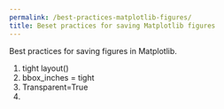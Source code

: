 ```yaml
---
permalink: /best-practices-matplotlib-figures/
title: Beset practices for saving Matplotlib figures
---
```


Best practices for saving figures in Matplotlib.

1. tight layout()
2. bbox_inches = tight
3. Transparent=True
4.

